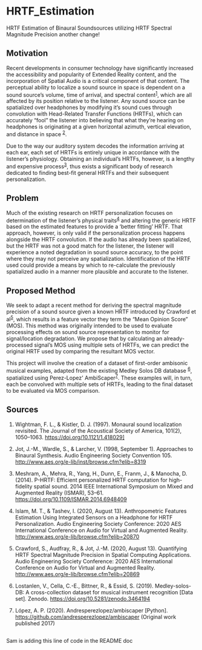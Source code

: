 # HRTF_Estimation

HRTF Estimation of Binaural Soundsources utilizing HRTF Spectral Magnitude Precision another change!

## Motivation
Recent developments in consumer technology have significantly increased the accessibility and popularity of Extended Reality content, and the incorporation of Spatial Audio is a critical component of that content. The perceptual ability to localize a sound source in space is dependent on a sound source’s volume, time of arrival, and spectral content<sup>[1](https://doi.org/10.1121/1.418029)</sup>, which are all affected by its position relative to the listener. Any sound source can be spatialized over headphones by modifying it’s sound cues through convolution with Head-Related Transfer Functions (HRTFs), which can accurately “fool” the listener into believing that what they’re hearing on headphones is originating at a given horizontal azimuth, vertical elevation, and distance in space <sup>[2](http://www.aes.org/e-lib/inst/browse.cfm?elib=8319)</sup>. 

Due to the way our auditory system decodes the information arriving at each ear, each set of HRTFs is entirely unique in accordance with the listener’s physiology. Obtaining an individual’s HRTFs, however, is a lengthy and expensive process<sup>[3](https://doi.org/10.1109/ISMAR.2014.6948409)</sup>, thus exists a significant body of research dedicated to finding best-fit general HRTFs and their subsequent personalization.

## Problem
Much of the existing research on HRTF personalization focuses on determination of the listener’s physical traits<sup>[4](http://www.aes.org/e-lib/browse.cfm?elib=20870)</sup> and altering the generic HRTF based on the estimated features to provide a ‘better fitting’ HRTF. That approach, however, is only valid if the personalization process happens alongside the HRTF convolution. If the audio has already been spatialized, but the HRTF was not a good match for the listener, the listener will experience a noted degradation in sound source accuracy, to the point where they may not perceive any spatialization. Identification of the HRTF used could provide a means by which to re-calculate the previously spatialized audio in a manner more plausible and accurate to the listener. 

## Proposed Method
We seek to adapt a recent method for deriving the spectral magnitude precision of a sound source given a known HRTF introduced by Crawford et al<sup>[5](http://www.aes.org/e-lib/browse.cfm?elib=20869)</sup>, which results in a feature vector they term the “Mean Opinion Score” (MOS). This method was originally intended to be used to evaluate processing effects on sound source representation to monitor for signal/location degradation. We propose that by calculating an already-processed signal’s MOS using multiple sets of HRTFs, we can predict the original HRTF used by comparing the resultant MOS vector.

This project will involve the creation of a dataset of first-order ambisonic musical examples, adapted from the existing Medley Solos DB database <sup>[6](https://doi.org/10.5281/zenodo.3464194)</sup>, spatialized using Perez-Lopez' AmbiScaper<sup>[7](https://github.com/andresperezlopez/ambiscaper)</sup>. These examples will, in turn, each be convolved with multiple sets of HRTFs, leading to the final dataset to be evaluated via MOS comparison. 

## Sources
1. Wightman, F. L., & Kistler, D. J. (1997). Monaural sound localization revisited. The Journal of the Acoustical Society of America, 101(2), 1050–1063. https://doi.org/10.1121/1.418029]

2. Jot, J.-M., Wardle, S., & Larcher, V. (1998, September 1). Approaches to Binaural Synthesis. Audio Engineering Society Convention 105. http://www.aes.org/e-lib/inst/browse.cfm?elib=8319
3. Meshram, A., Mehra, R., Yang, H., Dunn, E., Franm, J., & Manocha, D. (2014). P-HRTF: Efficient personalized HRTF computation for high-fidelity spatial sound. 2014 IEEE International Symposium on Mixed and Augmented Reality (ISMAR), 53–61. https://doi.org/10.1109/ISMAR.2014.6948409 
4. Islam, M. T., & Tashev, I. (2020, August 13). Anthropometric Features Estimation Using Integrated Sensors on a Headphone for HRTF Personalization. Audio Engineering Society Conference: 2020 AES International Conference on Audio for Virtual and Augmented Reality. http://www.aes.org/e-lib/browse.cfm?elib=20870
5. Crawford, S., Audfray, R., & Jot, J.-M. (2020, August 13). Quantifying HRTF Spectral Magnitude Precision in Spatial Computing Applications. Audio Engineering Society Conference: 2020 AES International Conference on Audio for Virtual and Augmented Reality. http://www.aes.org/e-lib/browse.cfm?elib=20869 
6. Lostanlen, V., Cella, C.-E., Bittner, R., & Essid, S. (2019). Medley-solos-DB: A cross-collection dataset for musical instrument recognition [Data set]. Zenodo. https://doi.org/10.5281/zenodo.3464194
7. López, A. P. (2020). Andresperezlopez/ambiscaper [Python]. https://github.com/andresperezlopez/ambiscaper (Original work published 2017)


##
Sam is adding this line of code in the README doc
